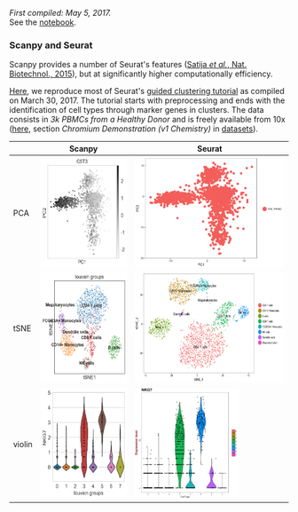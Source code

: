 *First compiled: May 5, 2017.*   
See the [notebook](seurat.ipynb).

### Scanpy and Seurat

Scanpy provides a number of Seurat's features ([Satija *et al.*, Nat. Biotechnol., 2015](https://doi.org/10.1038/nbt.3192)), but at significantly higher computationally efficiency.

[Here](seurat.ipynb), we reproduce most of Seurat's [guided clustering tutorial](http://satijalab.org/seurat/pbmc3k_tutorial.html) as compiled on March 30, 2017. The tutorial starts with preprocessing and ends with the identification of cell types through marker genes in clusters. The data consists in *3k PBMCs from a Healthy Donor* and is freely available from 10x ([here](https://support.10xgenomics.com/single-cell/datasets/pbmc3k), section *Chromium Demonstration (v1 Chemistry)* in [datasets](https://support.10xgenomics.com/single-cell/datasets)).

| | Scanpy | Seurat |
|----|-----|----| 
| PCA | <img src="figures/scanpy_pca.png" height=200> | <img src="figures/seurat_pca.png" height=200> |
| tSNE | <img src="figures/scanpy_tsne.png" height=200> | <img src="figures/seurat_tsne.png" height=200> |
| violin | <img src="figures/scanpy_violin.png" height=200> | <img src="figures/seurat_violin.png" height=200> |